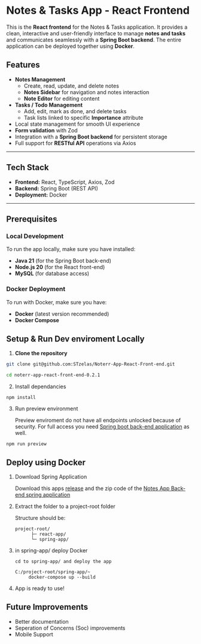 # Notes & Tasks App - React Frontend

This is the **React frontend** for the Notes & Tasks application. It provides a clean, interactive and user-friendly interface to manage **notes and tasks** and communicates seamlessly with a **Spring Boot backend**. The entire application can be deployed together using **Docker**.


## Features

- **Notes Management**
  - Create, read, update, and delete notes  
  - **Notes Sidebar** for navigation and notes interaction  
  - **Note Editor** for editing content 
- **Tasks / Todo Management**
  - Add, edit, mark as done, and delete tasks  
  - Task lists linked to specific **Importance** attribute  
- Local state management for smooth UI experience  
- **Form validation** with Zod  
- Integration with a **Spring Boot backend** for persistent storage  
- Full support for **RESTful API** operations via Axios  

---

## Tech Stack

- **Frontend:** React, TypeScript, Axios, Zod  
- **Backend:** Spring Boot (REST API)  
- **Deployment:** Docker  

---

## Prerequisites

### Local Development
To run the app locally, make sure you have installed:
- **Java 21** (for the Spring Boot back-end)
- **Node.js 20** (for the React front-end)
- **MySQL** (for database access)

### Docker Deployment
To run with Docker, make sure you have:
- **Docker** (latest version recommended)
- **Docker Compose**

## Setup & Run Dev enviroment Locally

1. **Clone the repository**

```bash
git clone git@github.com:STzelas/Noterr-App-React-Front-end.git

cd noterr-app-react-front-end-0.2.1
```

2. Install dependancies

```
npm install
```

3. Run preview environment

    Preview enviroment do not have all endpoints unlocked because of security. For full access you need [Spring boot back-end application](https://github.com/STzelas/Noterr-App-Spring-Back-end) as well.
```
npm run preview
```

## Deploy using Docker

1. Download Spring Application

    Download this apps [release](https://github.com/STzelas/Noterr-App-React-Front-end/releases/tag/v0.2.1) and the zip code of the [Notes App Back-end spring application](https://github.com/STzelas/Noterr-App-Spring-Back-end)
  

3. Extract the folder to a project-root folder

    Structure should be:
    ```
    project-root/
          ├─ react-app/
          └─ spring-app/

4. in spring-app/ deploy Docker

   
   ```
   cd to spring-app/ and deploy the app
   
   C:/project-root/spring-app/~
        docker-compose up --build
   ```

5. App is ready to use!

## Future Improvements

- Better documentation
- Seperation of Concerns (Soc) improvements
- Mobile Support
